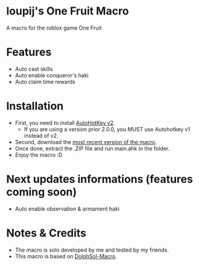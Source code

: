 # loupij's One Fruit Macro
A macro for the roblox game One Fruit

# Features
- Auto cast skills
- Auto enable conqueror's haki
- Auto claim time rewards

# Installation
- First, you need to install [AutoHotKey v2](https://www.autohotkey.com/).
  - If you are using a version prior 2.0.0, you MUST use Autohotkey v1 instead of v2.
- Second, download the [most recent version of the macro](https://github.com/BuilderDolphin/dolphSol-Macro/releases/latest).
- Once done, extract the .ZIP file and run main.ahk in the folder.
- Enjoy the macro :D

# Next updates informations (features coming soon)
- Auto enable observation & armament haki

# Notes & Credits
- The macro is solo developed by me and tested by my friends.
- This macro is based on [DolphSol-Macro](https://github.com/BuilderDolphin/dolphSol-Macro).
